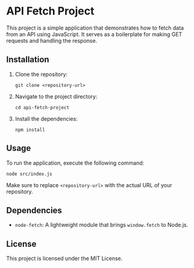 # API Fetch Project

This project is a simple application that demonstrates how to fetch data from an API using JavaScript. It serves as a boilerplate for making GET requests and handling the response.

## Installation

1. Clone the repository:
   ```
   git clone <repository-url>
   ```

2. Navigate to the project directory:
   ```
   cd api-fetch-project
   ```

3. Install the dependencies:
   ```
   npm install
   ```

## Usage

To run the application, execute the following command:
```
node src/index.js
```

Make sure to replace `<repository-url>` with the actual URL of your repository. 

## Dependencies

- `node-fetch`: A lightweight module that brings `window.fetch` to Node.js. 

## License

This project is licensed under the MIT License.